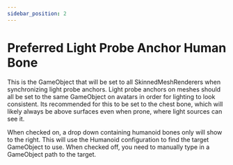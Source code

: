 ```yaml
---
sidebar_position: 2
---
```


# Preferred Light Probe Anchor Human Bone  
  
This is the GameObject that will be set to all SkinnedMeshRenderers when synchronizing light probe anchors. Light probe anchors on meshes should all be set to the same GameObject on avatars in order for lighting to look consistent. Its recommended for this to be set to the chest bone, which will likely always be above surfaces even when prone, where light sources can see it.  
  
When checked on, a drop down containing humanoid bones only will show to the right. This will use the Humanoid configuration to find the target GameObject to use. When checked off, you need to manually type in a GameObject path to the target.